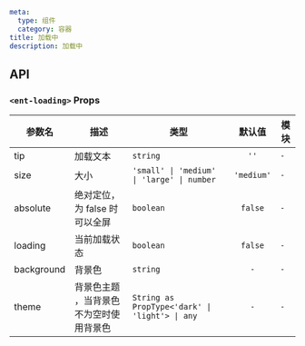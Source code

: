 ```yaml
meta:
  type: 组件
  category: 容器
title: 加载中
description: 加载中
```


## API


### `<ent-loading>` Props

|参数名|描述|类型|默认值|模块|
|---|---|---|:---:|---|
|tip|加载文本|`string`|`''`|`-`|
|size|大小|`'small' \| 'medium' \| 'large' \| number`|`'medium'`|`-`|
|absolute|绝对定位，为 false 时可以全屏|`boolean`|`false`|`-`|
|loading|当前加载状态|`boolean`|`false`|`-`|
|background|背景色|`string`|`-`|`-`|
|theme|背景色主题 ，当背景色不为空时使用背景色|`String as PropType<'dark' \| 'light'> \| any`|`-`|`-`|



